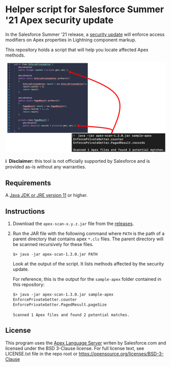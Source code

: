# Helper script for Salesforce Summer '21 Apex security update

In the Salesforce Summer '21 release, a [security update](https://help.salesforce.com/articleView?id=release-notes.rn_lc_enforce_prop_modifiers_cruc.htm&type=5&release=232) will enforce access modifiers on Apex properties in Lightning component markup.

This repository holds a script that will help you locate affected Apex methods.

![Schema showing script at work](about.png)


**ℹ️&nbsp;&nbsp;Disclaimer:** this tool is not officially supported by Salesforce and is provided as-is without any warranties.

## Requirements

A [Java JDK or JRE version 11](https://adoptopenjdk.net/) or higher.

## Instructions

1. Download the `apex-scan-x.y.z.jar` file from the [releases](https://github.com/pozil/apex-security-update-summer21/releases/latest).

1. Run the JAR file with the following command where `PATH` is the path of a parent directory that contains apex `*.cls` files. The parent directory will be scanned recursively for these files.

    ```shell
    $> java -jar apex-scan-1.3.0.jar PATH
    ```

	Look at the output of the script. It lists methods affected by the security update.

    For reference, this is the output for the `sample-apex` folder contained in this repository:

    ```shell
    $> java -jar apex-scan-1.3.0.jar sample-apex
    EnforcePrivateGetter.counter
    EnforcePrivateGetter.PagedResult.pageSize
    
    Scanned 1 Apex files and found 2 potential matches.
    ```

## License

This program uses the [Apex Language Server](https://developer.salesforce.com/tools/vscode/en/apex/language-server) writen by Salesforce.com and licensed under the BSD 3-Clause license.
For full license text, see LICENSE.txt file in the repo root or https://opensource.org/licenses/BSD-3-Clause
